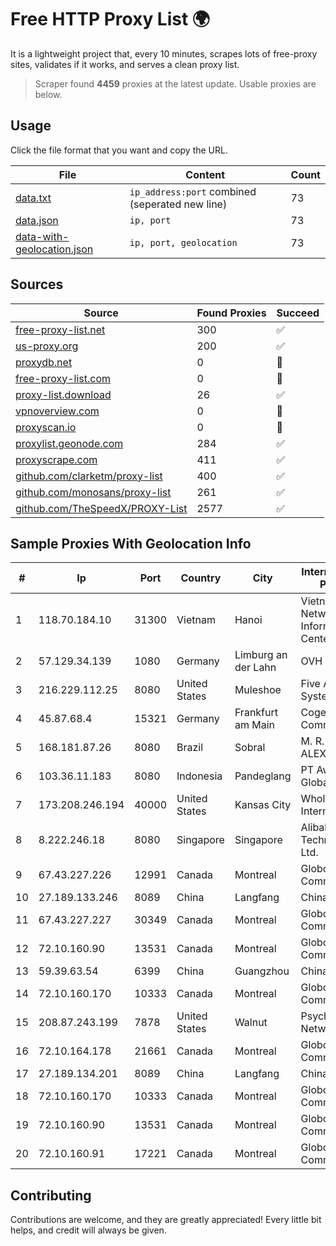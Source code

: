 
# Free HTTP Proxy List 🌍

It is a lightweight project that, every 10 minutes, scrapes lots of free-proxy sites, validates if it works, and serves a clean proxy list.


> Scraper found **4459** proxies at the latest update. Usable proxies are below.

## Usage

Click the file format that you want and copy the URL.


|File|Content|Count|
|----|-------|-----|
|[data.txt](https://raw.githubusercontent.com/themiralay/Proxy-List-World/master/data.txt)|`ip_address:port` combined (seperated new line)|73|
|[data.json](https://raw.githubusercontent.com/themiralay/Proxy-List-World/master/data.json)|`ip, port`|73|
|[data-with-geolocation.json](https://raw.githubusercontent.com/themiralay/Proxy-List-World/master/data-with-geolocation.json)|`ip, port, geolocation`|73|

## Sources

|Source|Found Proxies|Succeed|
|------|-------------|-------|
|[free-proxy-list.net](https://free-proxy-list.net)|300|✅|
|[us-proxy.org](https://www.us-proxy.org)|200|✅|
|[proxydb.net](http://proxydb.net)|0|🚫|
|[free-proxy-list.com](https://free-proxy-list.com/?page=&port=&type%5B%5D=http&type%5B%5D=https&up_time=0&search=Search)|0|🚫|
|[proxy-list.download](https://www.proxy-list.download/HTTP)|26|✅|
|[vpnoverview.com](https://vpnoverview.com/privacy/anonymous-browsing/free-proxy-servers)|0|🚫|
|[proxyscan.io](https://www.proxyscan.io)|0|🚫|
|[proxylist.geonode.com](https://proxylist.geonode.com/api/proxy-list?limit=300&page=1&sort_by=lastChecked&sort_type=desc&protocols=http,https)|284|✅|
|[proxyscrape.com](https://api.proxyscrape.com/v2/?request=displayproxies&protocol=http&timeout=10000&country=all&ssl=all&anonymity=all)|411|✅|
|[github.com/clarketm/proxy-list](https://raw.githubusercontent.com/clarketm/proxy-list/master/proxy-list-raw.txt)|400|✅|
|[github.com/monosans/proxy-list](https://raw.githubusercontent.com/monosans/proxy-list/main/proxies/http.txt)|261|✅|
|[github.com/TheSpeedX/PROXY-List](https://raw.githubusercontent.com/TheSpeedX/PROXY-List/master/http.txt)|2577|✅|


## Sample Proxies With Geolocation Info

|#|Ip|Port|Country|City|Internet Service Provider|
|-|--|----|-------|----|-------------------------|
|1|118.70.184.10|31300|Vietnam|Hanoi|Vietnam Internet Network Information Center|
|2|57.129.34.139|1080|Germany|Limburg an der Lahn|OVH SAS|
|3|216.229.112.25|8080|United States|Muleshoe|Five Area Systems, LLC|
|4|45.87.68.4|15321|Germany|Frankfurt am Main|Cogent Communications|
|5|168.181.87.26|8080|Brazil|Sobral|M. R. MELO ALEXANDRINO|
|6|103.36.11.183|8080|Indonesia|Pandeglang|PT Awinet Global Mandiri|
|7|173.208.246.194|40000|United States|Kansas City|WholeSale Internet|
|8|8.222.246.18|8080|Singapore|Singapore|Alibaba (US) Technology Co., Ltd.|
|9|67.43.227.226|12991|Canada|Montreal|GloboTech Communications|
|10|27.189.133.246|8089|China|Langfang|Chinanet|
|11|67.43.227.227|30349|Canada|Montreal|GloboTech Communications|
|12|72.10.160.90|13531|Canada|Montreal|GloboTech Communications|
|13|59.39.63.54|6399|China|Guangzhou|Chinanet|
|14|72.10.160.170|10333|Canada|Montreal|GloboTech Communications|
|15|208.87.243.199|7878|United States|Walnut|Psychz Networks|
|16|72.10.164.178|21661|Canada|Montreal|GloboTech Communications|
|17|27.189.134.201|8089|China|Langfang|Chinanet|
|18|72.10.160.170|10333|Canada|Montreal|GloboTech Communications|
|19|72.10.160.90|13531|Canada|Montreal|GloboTech Communications|
|20|72.10.160.91|17221|Canada|Montreal|GloboTech Communications|



## Contributing

Contributions are welcome, and they are greatly appreciated! Every
little bit helps, and credit will always be given.

